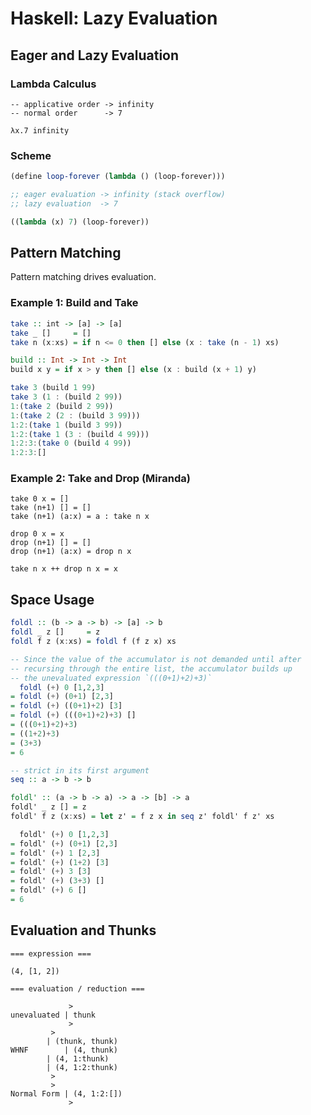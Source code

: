 # Haskell: Lazy Evaluation

## Eager and Lazy Evaluation

### Lambda Calculus

```
-- applicative order -> infinity
-- normal order      -> 7

λx.7 infinity
```

### Scheme

```scheme
(define loop-forever (lambda () (loop-forever)))

;; eager evaluation -> infinity (stack overflow)
;; lazy evaluation  -> 7

((lambda (x) 7) (loop-forever))
```

## Pattern Matching

Pattern matching drives evaluation.

### Example 1: Build and Take

```haskell
take :: int -> [a] -> [a]
take _ []     = []
take n (x:xs) = if n <= 0 then [] else (x : take (n - 1) xs)

build :: Int -> Int -> Int
build x y = if x > y then [] else (x : build (x + 1) y)

take 3 (build 1 99)
take 3 (1 : (build 2 99))
1:(take 2 (build­ 2 99))
1:(take 2 (2 : (build 3 99)))
1:2:(take 1 (build 3 99))
1:2:(take 1 (3 : (build 4 99)))
1:2:3:(take 0 (build 4 99))
1:2:3:[]
```

### Example 2: Take and Drop (Miranda)

```miranda
take 0 x = []
take (n+1) [] = []
take (n+1) (a:x) = a : take n x

drop 0 x = x
drop (n+1) [] = []
drop (n+1) (a:x) = drop n x

take n x ++ drop n x = x
```

## Space Usage

```haskell
foldl :: (b -> a -> b) -> [a] -> b
foldl _ z []     = z
foldl f z (x:xs) = foldl f (f z x) xs

-- Since the value of the accumulator is not demanded until after
-- recursing through the entire list, the accumulator builds up
-- the unevaluated expression `(((0+1)+2)+3)`
  foldl (+) 0 [1,2,3]
= foldl (+) (0+1) [2,3]
= foldl (+) ((0+1)+2) [3]
= foldl (+) (((0+1)+2)+3) []
= (((0+1)+2)+3)
= ((1+2)+3)
= (3+3)
= 6

-- strict in its first argument
seq :: a -> b -> b

foldl' :: (a -> b -> a) -> a -> [b] -> a
foldl' _ z [] = z
foldl' f z (x:xs) = let z' = f z x in seq z' foldl' f z' xs

  foldl' (+) 0 [1,2,3]
= foldl' (+) (0+1) [2,3]
= foldl' (+) 1 [2,3]
= foldl' (+) (1+2) [3]
= foldl' (+) 3 [3]
= foldl' (+) (3+3) []
= foldl' (+) 6 []
= 6
```

## Evaluation and Thunks

```
=== expression ===

(4, [1, 2])

=== evaluation / reduction ===

             >
unevaluated | thunk
             >
	     >
	    | (thunk, thunk)
WHNF        | (4, thunk)
	    | (4, 1:thunk)
	    | (4, 1:2:thunk)
	     >
	     >
Normal Form | (4, 1:2:[])
             >
```
